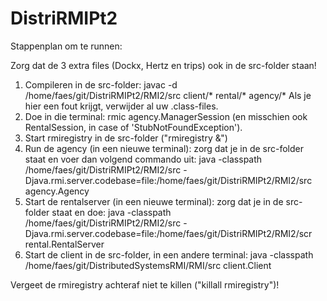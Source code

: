 # DistriRMIPt2

Stappenplan om te runnen:

Zorg dat de 3 extra files (Dockx, Hertz en trips) ook in de src-folder staan!

1. Compileren in de src-folder: javac -d /home/faes/git/DistriRMIPt2/RMI2/src client/* rental/* agency/* 
Als je hier een fout krijgt, verwijder al uw .class-files.
2. Doe in die terminal: rmic agency.ManagerSession (en misschien ook RentalSession, in case of 'StubNotFoundException').
3. Start rmiregistry in de src-folder ("rmiregistry &")
4. Run de agency (in een nieuwe terminal): zorg dat je in de src-folder staat en voer dan volgend commando uit: java -classpath /home/faes/git/DistriRMIPt2/RMI2/src -Djava.rmi.server.codebase=file:/home/faes/git/DistriRMIPt2/RMI2/src agency.Agency
5. Start de rentalserver (in een nieuwe terminal): zorg dat je in de src-folder staat en doe: java -classpath /home/faes/git/DistriRMIPt2/RMI2/src -Djava.rmi.server.codebase=file:/home/faes/git/DistriRMIPt2/RMI2/scr rental.RentalServer
6. Start de client in de src-folder, in een andere terminal: java  -classpath /home/faes/git/DistributedSystemsRMI/RMI/src client.Client

Vergeet de rmiregistry achteraf niet te killen ("killall rmiregistry")!